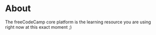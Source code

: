 # About

The freeCodeCamp core platform is the learning resource you are using right now at this exact moment ;)